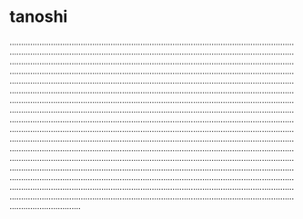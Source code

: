 # tanoshi
...........................................................................................................................................................................................................................................................................................................................................................................................................................................................................................................................................................................................................................................................................................................................................................................................................................................................................................................................................................................................................................................................................................................................................................................................................................................................................................................................................................................................................................................................................................................................................................................................................................................................................................................................................................................................................................................................................................................................................................................................................................................................................................................................................................................................................................